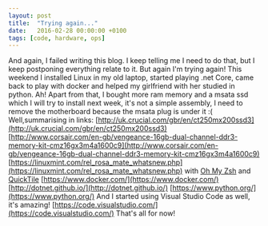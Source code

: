 ```yaml
---
layout: post
title:  "Trying again..."
date:   2016-02-28 00:00:00 +0100
tags: [code, hardware, ops]
---
```

And again, I failed writing this blog. I keep telling me I need to do that, but I keep postponing everything relate to it. But again I'm trying again! This weekend I installed Linux in my old laptop, started playing .net Core, came back to play with docker and helped my girlfriend with her studied in python. Ah! Apart from that, I bought more ram memory and a msata ssd which I will try to install next week, it's not a simple assembly, I need to remove the motherboard because the msata plug is under it :( Well,summarising in links: [http://uk.crucial.com/gbr/en/ct250mx200ssd3](http://uk.crucial.com/gbr/en/ct250mx200ssd3) [http://www.corsair.com/en-gb/vengeance-16gb-dual-channel-ddr3-memory-kit-cmz16gx3m4a1600c9](http://www.corsair.com/en-gb/vengeance-16gb-dual-channel-ddr3-memory-kit-cmz16gx3m4a1600c9) [https://linuxmint.com/rel_rosa_mate_whatsnew.php](https://linuxmint.com/rel_rosa_mate_whatsnew.php) with [Oh My Zsh](https://github.com/robbyrussell/oh-my-zsh) and [QuickTile](http://ssokolow.com/quicktile/) [](https://linuxmint.com/rel_rosa_mate_whatsnew.php) [https://www.docker.com/](https://www.docker.com/) [http://dotnet.github.io/](http://dotnet.github.io/) [https://www.python.org/](https://www.python.org/) And I started using Visual Studio Code as well, it's amazing! [https://code.visualstudio.com/](https://code.visualstudio.com/) That's all for now!
